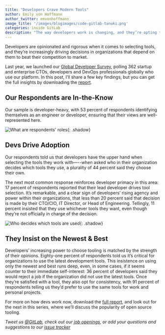 ```yaml
---
title: "Developers Crave Modern Tools"
author: Emily von Hoffmann
author_twitter: emvonhoffmann
image_title: '/images/blogimages/code-gitlab-tanuki.png'
categories: inside GitLab
description: "The way developers work is changing, and they’re opting to leave behind outdated tools."
---
```


Developers are opinionated and rigorous when it comes to selecting tools, and they’re increasingly driving decisions in organizations that depend on them to beat their competition to market. 

<!-- more -->

Last year, we launched our [Global Developer Survey](https://page.gitlab.com/2016-developer-survey_2016-developer-survey.html), polling 362 startup and enterprise CTOs, developers and DevOps professionals globally who use our platform. In this post, I’ll share a few key findings, but you can get the full insights by downloading the [report](https://page.gitlab.com/2016-developer-survey_2016-developer-survey.html).

## Our Respondents are In-the-Know

Our sample is developer-heavy, with 53 percent of respondents identifying themselves as an engineer or developer, ensuring that their views are well-represented here. 

![What are respondents' roles](/images/blogimages/role-within-org-graph.png){: .shadow}<br>

## Devs Drive Adoption

Our respondents told us that developers have the upper hand when selecting the tools they work with—--when asked who in their organization decides which tools they use, a plurality of 44 percent said they choose their own. 

The next most common response reinforces developer primacy in this area: 17 percent of respondents reported that their lead developer drives tool selection. It’s remarkable, and a clear sign of developers’ rising agency and power within their organizations, that less than 20 percent said that decision is made by their CTO/CIO, IT Director, or Head of Engineering. Tellingly, 11 percent insisted that they use whichever tools they want, even though they’re not officially in charge of the decision.  

![Who decides which tools are used](/images/blogimages/who-in-org-decides-tools-graph.png){: .shadow}<br>

## They Insist on the Newest & Best

Developers’ increasing power to choose tooling is matched by the strength of their opinions. Eighty-one percent of respondents told us it’s critical for organizations to use the latest development tools. This insistence on using only the newest and best runs deep, even, in some cases, if it seems counter to their immediate self-interest: 36 percent of developers said they would reject a job if the organization did not use the latest tools. Once they’re satisfied with a tool, they also opt for consistency, with 91 percent of respondents telling us they’d prefer to use the same tools for work and personal projects.  

For more on how devs work now, download the [full report](https://page.gitlab.com/2016-developer-survey_2016-developer-survey.html), and look out for the next in this series, where we’ll discuss the popularity of open source tooling.

*Tweet us [@GitLab](https://twitter.com/gitlab), check out our [job openings](https://about.gitlab.com/jobs/), or add your questions and suggestions to our [issue tracker](https://gitlab.com/gitlab-org/gitlab-ce/issues)* 




